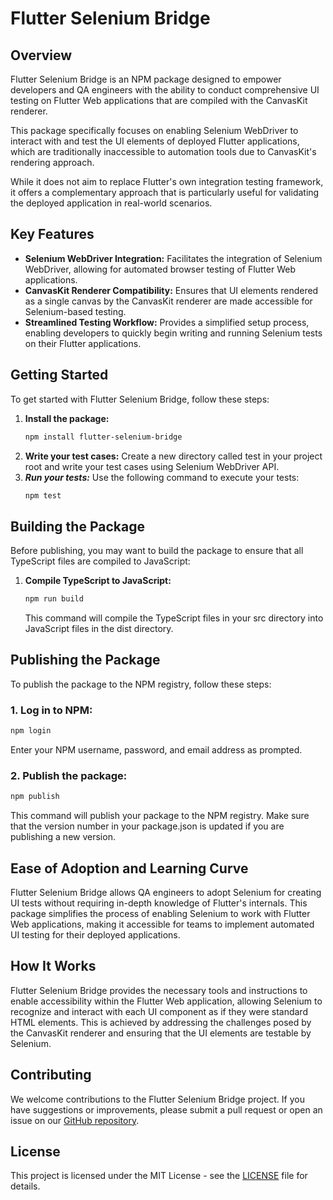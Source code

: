 # Flutter Selenium Bridge

## Overview
Flutter Selenium Bridge is an NPM package designed to empower developers and QA engineers with the ability to conduct comprehensive UI testing on Flutter Web applications that are compiled with the CanvasKit renderer. 

This package specifically focuses on enabling Selenium WebDriver to interact with and test the UI elements of deployed Flutter applications, which are traditionally inaccessible to automation tools due to CanvasKit's rendering approach.

While it does not aim to replace Flutter's own integration testing framework, it offers a complementary approach that is particularly useful for validating the deployed application in real-world scenarios.

## Key Features
- **Selenium WebDriver Integration:** Facilitates the integration of Selenium WebDriver, allowing for automated browser testing of Flutter Web applications.
- **CanvasKit Renderer Compatibility:** Ensures that UI elements rendered as a single canvas by the CanvasKit renderer are made accessible for Selenium-based testing.
- **Streamlined Testing Workflow:** Provides a simplified setup process, enabling developers to quickly begin writing and running Selenium tests on their Flutter applications.

## Getting Started
To get started with Flutter Selenium Bridge, follow these steps:

1. **Install the package:**
   ```sh
   npm install flutter-selenium-bridge
   ```
2. **Write your test cases:** Create a new directory called test in your project root and write your test cases using Selenium WebDriver API.
3. ***Run your tests:*** Use the following command to execute your tests:
   ```sh
   npm test
   ```

## Building the Package
Before publishing, you may want to build the package to ensure that all TypeScript files are compiled to JavaScript:

1. **Compile TypeScript to JavaScript:**
   ```sh
   npm run build
   ```
   This command will compile the TypeScript files in your src directory into JavaScript files in the dist directory.

## Publishing the Package
To publish the package to the NPM registry, follow these steps:

### 1. Log in to NPM:
   ```sh
   npm login
   ```
   Enter your NPM username, password, and email address as prompted.

### 2. Publish the package:
   ```sh
   npm publish
   ```
   This command will publish your package to the NPM registry. Make sure that the version number in your package.json is updated if you are publishing a new version.

## Ease of Adoption and Learning Curve
Flutter Selenium Bridge allows QA engineers to adopt Selenium for creating UI tests without requiring in-depth knowledge of Flutter's internals. This package simplifies the process of enabling Selenium to work with Flutter Web applications, making it accessible for teams to implement automated UI testing for their deployed applications.

## How It Works
Flutter Selenium Bridge provides the necessary tools and instructions to enable accessibility within the Flutter Web application, allowing Selenium to recognize and interact with each UI component as if they were standard HTML elements. This is achieved by addressing the challenges posed by the CanvasKit renderer and ensuring that the UI elements are testable by Selenium.

## Contributing
We welcome contributions to the Flutter Selenium Bridge project. If you have suggestions or improvements, please submit a pull request or open an issue on our [GitHub repository](https://github.com/rentready/flutter-selenium-bridge).

## License
This project is licensed under the MIT License - see the [LICENSE](./LICENSE) file for details.